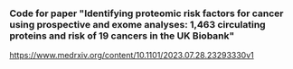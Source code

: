 ### Code for paper "Identifying proteomic risk factors for cancer using prospective and exome analyses: 1,463 circulating proteins and risk of 19 cancers in the UK Biobank" 

https://www.medrxiv.org/content/10.1101/2023.07.28.23293330v1


